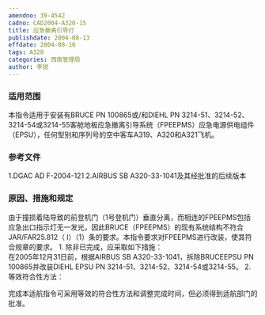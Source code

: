 ```yaml
---
amendno: 39-4542
cadno: CAD2004-A320-15
title: 应急撤离引导灯
publishdate: 2004-08-13
effdate: 2004-08-16
tags: A320
categories: 西南管理局
author: 李锐
---
```


### 适用范围 
本指令适用于安装有BRUCE PN 100865或/和DIEHL PN 3214-51、3214-52、3214-54或3214-55客舱地板应急撤离引导系统（FPEEPMS）应急电源供电组件（EPSU），任何型别和序列号的空中客车A319、A320和A321飞机。

<!--more-->
### 参考文件
1.DGAC AD F-2004-121 
2.AIRBUS SB A320-33-1041及其经批准的后续版本

### 原因、措施和规定 
由于撞损着陆导致的前登机门（1号登机门）垂直分离，而相连的FPEEPMS包括应急出口指示灯无一发光，因此BRUCE（FPEEPMS）的现有系统结构不符合JAR/FAR25.812（ l）（1）条的要求。本指令要求对FPEEPMS进行改装，使其符合规章的要求。 
1.
除非已完成，应采取如下措施：  
在2005年12月31日前，根据AIRBUS SB A320-33-1041，拆除BRUCEEPSU PN 100865并改装DIEHL EPSU PN 3214-51、3214-52、3214-54或3214-55。
2.
等效符合性方法：

  
完成本适航指令可采用等效的符合性方法和调整完成时间，但必须得到适航部门的批准。 
